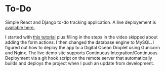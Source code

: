 # To-Do
Simple React and Django to-do tracking application. A live deployement is [available here.](https://programmerd.com/)

I started with [this tutorial](https://www.youtube.com/watch?v=OSYAjTG46EI) plus filling in the steps in the video skipped about adding the form actions.  I then changed the database engine to MySQL.  I figured out how to deploy the app to a Digital Ocean Droplet using Gunicorn and Nginx.  The live demo site supports Continuous Integration/Continuous Deployment via a git hook script on the remote server that automatically builds and deploys the project when I push an update from development.
